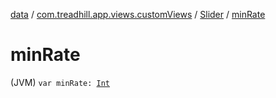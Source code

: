 [data](../../index.md) / [com.treadhill.app.views.customViews](../index.md) / [Slider](index.md) / [minRate](./min-rate.md)

# minRate

(JVM) `var minRate: `[`Int`](https://kotlinlang.org/api/latest/jvm/stdlib/kotlin/-int/index.html)